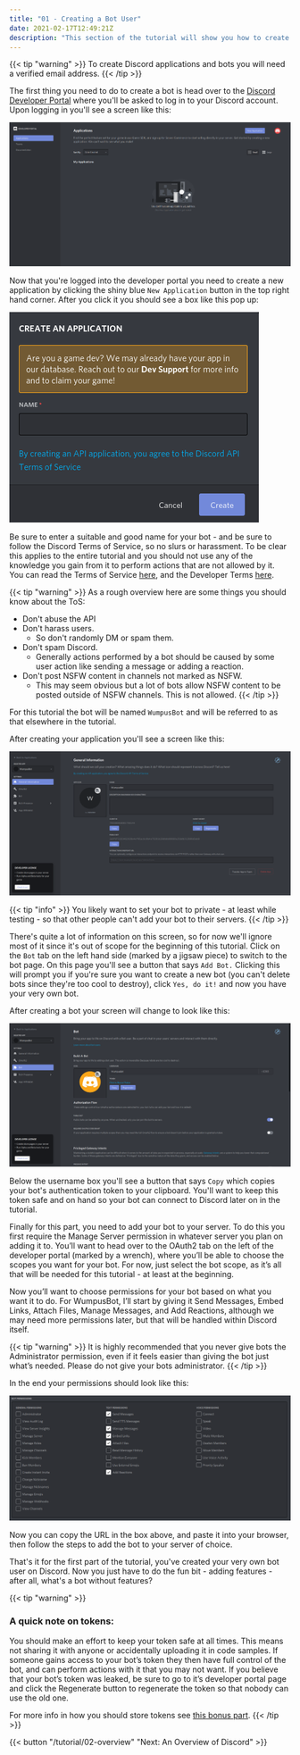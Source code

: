 ```yaml
---
title: "01 - Creating a Bot User"
date: 2021-02-17T12:49:21Z
description: "This section of the tutorial will show you how to create a new bot and add it to your server."
---
```


{{< tip "warning" >}}
To create Discord applications and bots you will need a verified email address.
{{< /tip >}}

The first thing you need to do to create a bot is head over to the [Discord Developer Portal](https://discord.com/developers) where you'll be asked to log in to your Discord account. Upon logging in you'll see a screen like this:

![Discord Developer Portal](/images/dev_portal_1.png)

Now that you're logged into the developer portal you need to create a new application by clicking the shiny blue `New Application` button in the top right hand corner. After you click it you should see a box like this pop up:

![New Application](/images/dev_portal_2.png)

Be sure to enter a suitable and good name for your bot - and be sure to follow the Discord Terms of Service, so no slurs or harassment. To be clear this applies to the entire tutorial and you should not use any of the knowledge you gain from it to perform actions that are not allowed by it. You can read the Terms of Service [here](https://dis.gd/terms), and the Developer Terms [here](https://discord.com/developers/docs/legal).


{{< tip "warning" >}}
As a rough overview here are some things you should know about the ToS:

- Don't abuse the API
- Don't harass users.
  - So don't randomly DM or spam them.
- Don't spam Discord.
  - Generally actions performed by a bot should be caused by some user action like sending a message or adding a reaction.
- Don't post NSFW content in channels not marked as NSFW.
  - This may seem obvious but a lot of bots allow NSFW content to be posted outside of NSFW channels. This is not allowed.
{{< /tip >}}

For this tutorial the bot will be named `WumpusBot` and will be referred to as that elsewhere in the tutorial.

After creating your application you'll see a screen like this:

![General Information](/images/dev_portal_3.png)

{{< tip "info" >}}
You likely want to set your bot to private - at least while testing - so that other people can't add your bot to their servers.
{{< /tip >}}

There's quite a lot of information on this screen, so for now we'll ignore most of it since it's out of scope for the beginning of this tutorial. Click on the `Bot` tab on the left hand side (marked by a jigsaw piece) to switch to the bot page. On this page you'll see a button that says `Add Bot.` Clicking this will prompt you if you're sure you want to create a new bot (you can't delete bots since they're too cool to destroy), click `Yes, do it!` and now you have your very own bot.

After creating a bot your screen will change to look like this:

![Bot](/images/dev_portal_4.png)

Below the username box you'll see a button that says `Copy` which copies your bot's authentication token to your clipboard. You'll want to keep this token safe and on hand so your bot can connect to Discord later on in the tutorial.

Finally for this part, you need to add your bot to your server. To do this you first require the Manage Server permission in whatever server you plan on adding it to. You’ll want to head over to the OAuth2 tab on the left of the developer portal (marked by a wrench), where you’ll be able to choose the scopes you want for your bot. For now, just select the bot scope, as it’s all that will be needed for this tutorial - at least at the beginning.

Now you’ll want to choose permissions for your bot based on what you want it to do. For WumpusBot, I’ll start by giving it Send Messages, Embed Links, Attach Files, Manage Messages, and Add Reactions, although we may need more permissions later, but that will be handled within Discord itself. 

{{< tip "warning" >}}
It is highly recommended that you never give bots the Administrator permission, even if it feels easier than giving the bot just what’s needed. Please do not give your bots administrator.
{{< /tip >}}

In the end your permissions should look like this:

![Bot Permissions](/images/dev_portal_5.png)

Now you can copy the URL in the box above, and paste it into your browser, then follow the steps to add the bot to your server of choice.

That's it for the first part of the tutorial, you've created your very own bot user on Discord. Now you just have to do the fun bit - adding features - after all, what's a bot without features?

{{< tip "warning" >}}
### A quick note on tokens:

You should make an effort to keep your token safe at all times. This means not sharing it with anyone or accidentally uploading it in code samples. If someone gains access to your bot’s token they then have full control of the bot, and can perform actions with it that you may not want. If you believe that your bot’s token was leaked, be sure to go to it’s developer portal page and click the Regenerate button to regenerate the token so that nobody can use the old one.

For more info in how you should store tokens see [this bonus part](/tips/tokens).
{{< /tip >}}

{{< button "/tutorial/02-overview" "Next: An Overview of Discord" >}}
